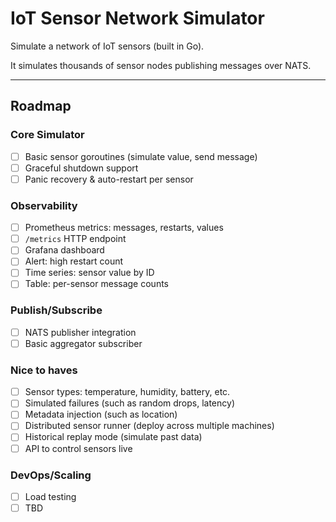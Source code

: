 # **IoT Sensor Network Simulator**

Simulate a network of IoT sensors (built in Go).

It simulates thousands of sensor nodes publishing messages over NATS.

---

## **Roadmap**

### **Core Simulator**

- [ ] Basic sensor goroutines (simulate value, send message)
- [ ] Graceful shutdown support
- [ ] Panic recovery & auto-restart per sensor

### **Observability**

- [ ] Prometheus metrics: messages, restarts, values
- [ ] `/metrics` HTTP endpoint
- [ ] Grafana dashboard
- [ ] Alert: high restart count
- [ ] Time series: sensor value by ID
- [ ] Table: per-sensor message counts

### **Publish/Subscribe**

- [ ] NATS publisher integration
- [ ] Basic aggregator subscriber

### **Nice to haves**

- [ ] Sensor types: temperature, humidity, battery, etc.
- [ ] Simulated failures (such as random drops, latency)
- [ ] Metadata injection (such as location)
- [ ] Distributed sensor runner (deploy across multiple machines)
- [ ] Historical replay mode (simulate past data)
- [ ] API to control sensors live

### DevOps/Scaling

- [ ] Load testing
- [ ] TBD
